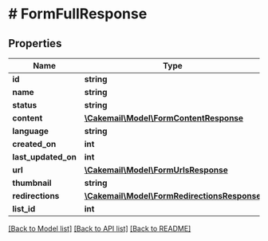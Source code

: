 # # FormFullResponse

## Properties

Name | Type | Description | Notes
------------ | ------------- | ------------- | -------------
**id** | **string** |  | 
**name** | **string** |  | 
**status** | **string** |  | 
**content** | [**\Cakemail\Model\FormContentResponse**](FormContentResponse.md) |  | 
**language** | **string** |  | 
**created_on** | **int** |  | [optional] 
**last_updated_on** | **int** |  | [optional] 
**url** | [**\Cakemail\Model\FormUrlsResponse**](FormUrlsResponse.md) |  | 
**thumbnail** | **string** |  | [optional] 
**redirections** | [**\Cakemail\Model\FormRedirectionsResponse**](FormRedirectionsResponse.md) |  | 
**list_id** | **int** |  | [optional] 

[[Back to Model list]](../../README.md#documentation-for-models) [[Back to API list]](../../README.md#documentation-for-api-endpoints) [[Back to README]](../../README.md)


